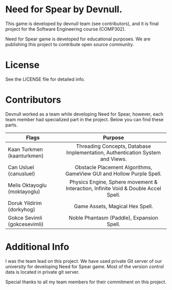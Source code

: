 # Need for Spear by Devnull.

This game is developed by devnull team (see contributors), and it is final project for the Software Engineering course (COMP302).

Need for Spear game is developed for educational purposes. We are publishing this project to contribute open source community.

# License

See the LICENSE file for detailed info.

# Contributors

Devnull worked as a team while developing Need for Spear, however, each team member had specialized part in the project. Below you can find these parts.

| Flags                        |                                      Purpose                                       |
|------------------------------|:----------------------------------------------------------------------------------:|
| Kaan Turkmen (kaanturkmen)   |   Threading Concepts, Database Implementation, Authentication System and Views.    |
| Can Usluel (canusluel)       |        Obstacle Placement Algorithms, GameView GUI and Hollow Purple Spell.        |
| Melis Oktayoglu (moktayoglu) | Physics Engine, Sphere movement & Interaction, Infinite Void & Double Accel Spell. |
| Doruk Yildirim (dorkyhog)    |                          Game Assets, Magical Hex Spell.                           |
| Gokce Sevimli (gokcesevimli) |                     Noble Phantasm (Paddle), Expansion Spell.                      |

# Additional Info

I was the team lead on this project. We have used private Git server of our university for developing Need for Spear game. Most of the version control data is located in private git server.

Special thanks to all my team members for their commitment on this project.
